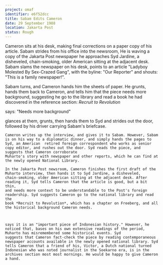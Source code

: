 ```yaml
---
project: omaf
identifier: e6f52dcc
title: Sabam Edits Cameron
date: 29 September 1988 
location: Jakarta Post
status: Rough
---
```


Cameron sits at his desk, making final corrections on a paper copy of his article. Sabam strides from his office into the newsroom, He is waving a copy of the Jakarta Post newspaper he approaches Syd Jardine, a  disheveled,
chain-smoking, older American sitting at the adjacent desk. Sabam slams the newspaper on his desk, points to an article  "Ladyboy
Molested By Sex-Crazed Gang", with the byline: "Our Reporter" and shouts: "This is a family newspaper!".	

Sabam turns, and Cameron hands him the sheets of paper. He grunts, hands them back to Cameron, and tells him that the piece needs more background, suggesting he go to the library and read a book he had discovered in the reference section: *Recruit to Revolution*

says: "Needs more background"

glances at them, grunts, then hands them to Syd and strides out the door, followed by his driver carrying Sabam's briefcase. 



```draft
Cameron writes up the interview, and gives it to Sabam. However, Sabam is on his way to a diplomatic dinner, and simply hands the pages to Syd, an American  retired foreign correspondent who works as senior copy editor, and rushes out the door. Syd reads the piece, and suggests that Cameron corroborate 
Muharto's story with newspaper and other reports, which he can find at the newly opened National Library. 

In the Jakarta Post newsroom, Cameron finishes the first draft of the
Muharto interview, then hands it to Syd Jardine, a disheveled,
chain-smoking, older American sitting at the adjacent desk. After
reading it, Syd tells Cameron that the article is good, but a bit thin,
and needs more context to be understandable to the Post's foreign
readership. Syd suggests Cameron go to the national library and read the
book *Recruit to Revolution*, which has a chapter on Freeberg, and all
the historical background Cameron needs.



says it is an "important piece of Indonesian history." However, he noticed that, bases on his own extensive readings of the period, Muharto has misremembered some historical events. Syd  
suggests that Cameron fact-check the piece by reading contemporaneous newspaper accounts available in the newly opened national library. Syd tells Cameron that a friend of his, Victor, a Dutch national turned Indonesian who was noted journalist in the Soekarno era, is in the archives section most most mornings. He would be happy to give Cameron a hand. 
```

